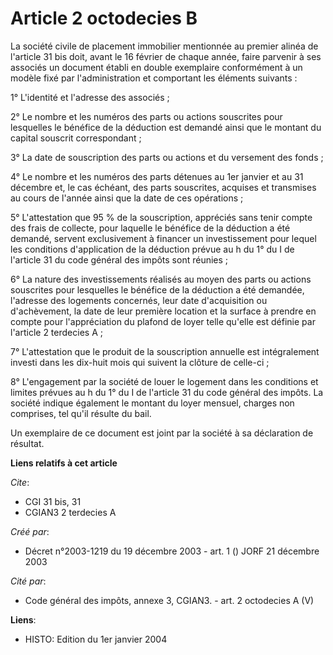# Article 2 octodecies B

La société civile de placement immobilier mentionnée au premier alinéa de l'article 31 bis doit, avant le 16 février de
chaque année, faire parvenir à ses associés un document établi en double exemplaire conformément à un modèle fixé par
l'administration et comportant les éléments suivants :

1° L'identité et l'adresse des associés ;

2° Le nombre et les numéros des parts ou actions souscrites pour lesquelles le bénéfice de la déduction est demandé ainsi que
le montant du capital souscrit correspondant ;

3° La date de souscription des parts ou actions et du versement des fonds ;

4° Le nombre et les numéros des parts détenues au 1er janvier et au 31 décembre et, le cas échéant, des parts souscrites,
acquises et transmises au cours de l'année ainsi que la date de ces opérations ;

5° L'attestation que 95 % de la souscription, appréciés sans tenir compte des frais de collecte, pour laquelle le bénéfice de
la déduction a été demandé, servent exclusivement à financer un investissement pour lequel les conditions d'application de la
déduction prévue au h du 1° du I de l'article 31 du code général des impôts sont réunies ;

6° La nature des investissements réalisés au moyen des parts ou actions souscrites pour lesquelles le bénéfice de la
déduction a été demandée, l'adresse des logements concernés, leur date d'acquisition ou d'achèvement, la date de leur
première location et la surface à prendre en compte pour l'appréciation du plafond de loyer telle qu'elle est définie par
l'article 2 terdecies A ;

7° L'attestation que le produit de la souscription annuelle est intégralement investi dans les dix-huit mois qui suivent la
clôture de celle-ci ;

8° L'engagement par la société de louer le logement dans les conditions et limites prévues au h du 1° du I de l'article 31 du
code général des impôts. La société indique également le montant du loyer mensuel, charges non comprises, tel qu'il résulte
du bail.

Un exemplaire de ce document est joint par la société à sa déclaration de résultat.

**Liens relatifs à cet article**

_Cite_:

  - CGI 31 bis, 31
  - CGIAN3 2 terdecies A

_Créé par_:

  - Décret n°2003-1219 du 19 décembre 2003 - art. 1 () JORF 21 décembre 2003

_Cité par_:

  - Code général des impôts, annexe 3, CGIAN3. - art. 2 octodecies A (V)

**Liens**:

  - HISTO: Edition du 1er janvier 2004
